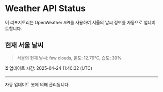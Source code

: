 
# Weather API Status

이 리포지토리는 OpenWeather API를 사용하여 서울의 날씨 정보를 자동으로 업데이트합니다.

## 현재 서울 날씨
> 서울의 현재 날씨: few clouds, 온도: 12.76°C, 습도: 30%

⏳ 업데이트 시간: 2025-04-24 11:40:32 (UTC)

---
자동 업데이트 봇에 의해 관리됩니다.
